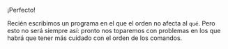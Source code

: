 ¡Perfecto!

Recién escribimos un programa en el que el orden no afecta al `qué`. Pero esto no será siempre así: pronto nos toparemos con problemas en los que habrá que tener más cuidado con el orden de los comandos.